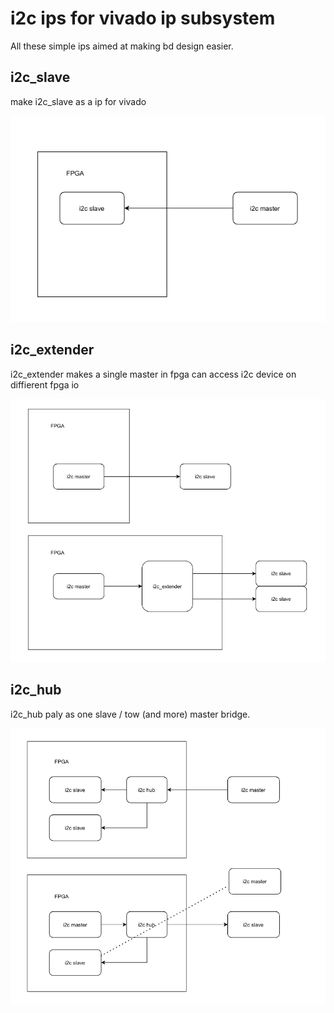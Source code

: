 # i2c ips for vivado ip subsystem

All these simple ips aimed at making bd design easier.

## i2c_slave

make i2c_slave as a ip for vivado

![i2c_slave](./doc/i2c_slave.jpg)


## i2c_extender

i2c_extender makes a single master in fpga can access i2c device on diffierent fpga io

![i2c_extender](./doc/i2c_extender.jpg)

## i2c_hub

i2c_hub paly as one slave / tow (and more) master bridge.

![i2c_hub](./doc/i2c_hub.jpg)